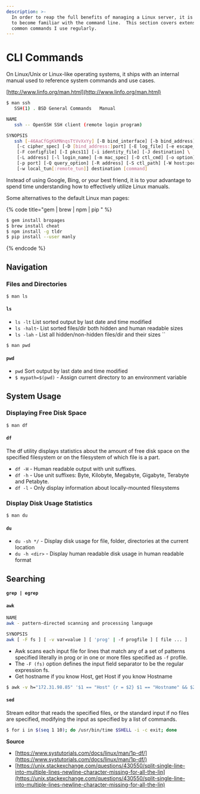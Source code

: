 ```yaml
---
description: >-
  In order to reap the full benefits of managing a Linux server, it is important
  to become familiar with the command line.  This section covers extensions to
  common commands I use regularly.
---
```


# CLI Commands

On Linux/Unix or Linux-like operating systems, it ships with an internal manual used to reference system commands and use cases. 

[http://www.linfo.org/man.html](http://www.linfo.org/man.html)

```bash
$ man ssh
   SSH(1) . BSD General Commands   Manual                  

NAME
   ssh -- OpenSSH SSH client (remote login program)

SYNOPSIS
   ssh [-46AaCfGgKkMNnqsTtVvXxYy] [-B bind_interface] [-b bind_address] \
    [-c cipher_spec] [-D [bind_address:]port] [-E log_file] [-e escape_char] \
    [-F configfile] [-I pkcs11] [-i identity_file] [-J destination] \
    [-L address] [-l login_name] [-m mac_spec] [-O ctl_cmd] [-o option] \
    [-p port] [-Q query_option] [-R address] [-S ctl_path] [-W host:port] \
    [-w local_tun[:remote_tun]] destination [command]
```

Instead of using Google, Bing, or your best friend, it is to your advantage to spend time understanding how to effectively utilize Linux manuals. 

Some alternatives to the default Linux man pages:

{% code title="gem \| brew \| npm \| pip " %}
```bash
$ gem install bropages
$ brew install cheat
$ npm install -g tldr
$ pip install --user manly
```
{% endcode %}

## Navigation

### Files and Directories

```bash
$ man ls 
```

####  `ls`

* `ls -lt` List sorted output by last date and time modified
* `ls -halt`- List sorted files/dir both hidden and human readable sizes
* `ls -lah` - List all hidden/non-hidden files/dir and their sizes ``

```bash
$ man pwd 
```

#### `pwd`

* `pwd` Sort output by last date and time modified
* `$ mypath=$(pwd)` - Assign current directory to an environment variable

## System Usage

### Displaying Free Disk Space

```bash
$ man df
```

#### `df`

The df utility displays statistics about the amount of free disk space on the specified filesystem or on the filesystem of which file is a part.

* `df -H` - Human readable output with unit suffixes.
* `df -h` - Use unit suffixes: Byte, Kilobyte, Megabyte, Gigabyte, Terabyte and Petabyte.
* `df -l` - Only display information about locally-mounted filesystems

### Display Disk Usage Statistics

```bash
$ man du
```

#### `du`

* `du -sh */` - Display disk usage for file, folder, directories at the current location
* `du -h <dir>` - Display human readable disk usage in human readable format

## Searching

#### `grep | egrep`

#### `awk`

```bash
NAME
awk - pattern-directed scanning and processing language

SYNOPSIS
awk [ -F fs ] [ -v var=value ] [ 'prog' | -f progfile ] [ file ... ]
```

* Awk scans each input file for lines that match any of a set of patterns specified literally in prog or in one or more files specified as `-f` profile.
* The `-F (fs)` option defines the input field separator to be the regular expression fs.
* Get hostname if you know Host, get Host if you know Hostname

```bash
$ awk -v h="172.31.98.85" '$1 == "Host" {r = $2} $1 == "Hostname" && $2 == h {print r; exit}' ~/.ssh/config
```

#### `sed`

Stream editor that reads the specified files, or the standard input if no files are specified, modifying the input as specified by a list of commands.

```bash
$ for i in $(seq 1 10); do /usr/bin/time $SHELL -i -c exit; done
```

**Source**

* [https://www.systutorials.com/docs/linux/man/1p-df/](https://www.systutorials.com/docs/linux/man/1p-df/)
* [https://unix.stackexchange.com/questions/430550/split-single-line-into-multiple-lines-newline-character-missing-for-all-the-lin](https://unix.stackexchange.com/questions/430550/split-single-line-into-multiple-lines-newline-character-missing-for-all-the-lin)

